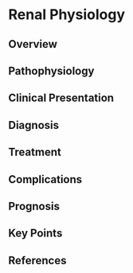 # Renal Physiology

## Overview


## Pathophysiology


## Clinical Presentation


## Diagnosis


## Treatment


## Complications


## Prognosis


## Key Points


## References